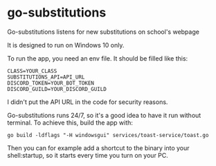 # go-substitutions
Go-substitutions listens for new substitutions on school's webpage

It is designed to run on Windows 10 only.

To run the app, you need an env file. It should be filled like this:
```dotenv
CLASS=YOUR_CLASS
SUBSTITUTIONS_API=API_URL
DISCORD_TOKEN=YOUR_BOT_TOKEN
DISCORD_GUILD=YOUR_DISCORD_GUILD
```

I didn't put the API URL in the code for security reasons.

Go-substitutions runs 24/7, so it's a good idea to have it run without terminal. To achieve this, build the app with:
```
go build -ldflags "-H windowsgui" services/toast-service/toast.go
```

Then you can for example add a shortcut to the binary into your shell:startup, so it starts every time you turn on your PC.